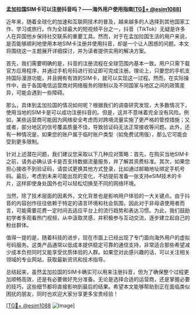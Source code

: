 **孟加拉国SIM卡可以注册抖音吗？——海外用户使用指南[[TG💪+ @esim1088](https://t.me/s/esim1088)]**

近年来，随着全球化的加速和互联网技术的普及，越来越多的人选择到其他国家工作、学习或旅行。作为全球最大的短视频平台之一，抖音（TikTok）无疑是许多人在异国他乡保持社交联系的重要工具。然而，对于在孟加拉国生活的用户来说，是否能够顺利地使用本地SIM卡注册并使用抖音，却是一个让人困惑的问题。本文将围绕这一主题展开详细探讨，并为读者提供实用的解决方案。

首先，我们需要明确的是，抖音的注册流程在全球范围内基本一致。用户只需下载官方应用程序，并通过手机号码进行验证即可完成注册。理论上，只要您的手机支持国际漫游功能，并且拥有有效的SIM卡，就可以实现这一过程。然而，在实际操作中，由于各国电信运营商对网络服务的限制以及不同国家与地区之间的政策差异，可能会遇到一些障碍。

那么，具体到孟加拉国的情况如何呢？根据我们的调查研究发现，大多数情况下，使用当地的SIM卡是可以成功注册抖音的。但是，这并不意味着完全没有风险。例如，某些运营商可能因为网络安全考虑而对跨境流量实施了更严格的管控措施；又或者，部分地区的信号覆盖质量不佳，导致验证码无法正常接收等问题。此外，还有一种情况是，如果您的账户属于临时账户类型（如免费试用版），那么它可能会受到更多限制。

针对上述潜在问题，我们建议您采取以下几种应对策略：首先，在购买当地SIM卡之前，请务必确认该卡是否支持数据流量服务，并了解其资费标准。其次，如果您担心接收不到验证码，请尝试更换其他方式登录，比如通过邮箱地址绑定手机号码。最后，考虑到未来可能出现的变化，不妨提前准备一张支持eSIM技术的卡片，这样即使身处国外也可以轻松切换至不同的网络环境。

当然，除了技术层面的因素外，文化背景也是影响用户体验的一大关键点。由于抖音的内容创作往往依赖于特定的语言环境和社会氛围，因此对于非母语使用者而言，可能需要花费一定时间去适应平台上的流行趋势和表达习惯。为此，我们鼓励初学者多观看热门视频，从中汲取灵感，并积极参与互动交流，逐步建立起自己的粉丝群体。

值得一提的是，随着科技的进步，现在市面上已经出现了专门面向海外用户的虚拟号码服务。这类产品通常以低成本提供稳定可靠的通信支持，非常适合那些希望减少成本负担同时又能享受优质体验的人群。如果您对此感兴趣的话，可以关注相关领域的专业网站，获取最新资讯和技术指导。

总结起来，虽然孟加拉国的SIM卡确实可以用来注册抖音，但为了确保整个过程更加顺畅高效，还是有必要做好充分准备。无论是选择合适的运营商，还是掌握必要的技巧，这些细节都将直接影响到最后的结果。希望本文能够帮助到正在面临类似困扰的朋友，同时也欢迎大家分享更多宝贵经验！

[[TG💪+ @esim1088](https://t.me/s/esim1088) ![Image](https://i.postimg.cc/4NQfJmqS/Snipaste-2025-05-13-00-14-12.png)]